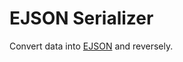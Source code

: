 # EJSON Serializer

Convert data into [EJSON](https://docs.meteor.com/api/ejson.html) and reversely.